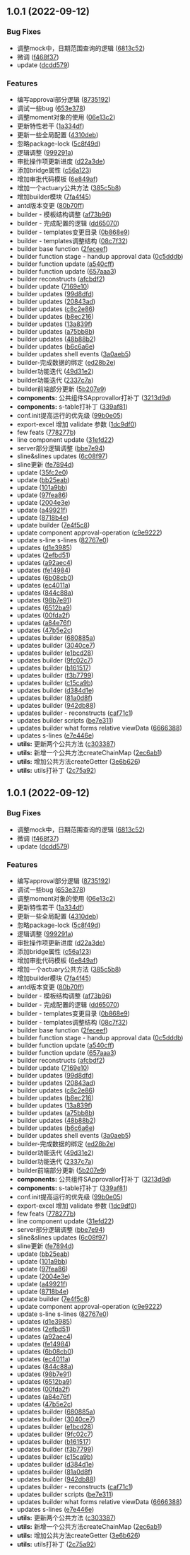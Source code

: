 ## 1.0.1 (2022-09-12)


### Bug Fixes

* 调整mock中，日期范围查询的逻辑 ([6813c52](https://github.com/jimole775/vue.v2-antd.v1-vuecli.v3-from-oms/commit/6813c523e016559fb7aefa143db39838618fba5c))
* 微调 ([f468f37](https://github.com/jimole775/vue.v2-antd.v1-vuecli.v3-from-oms/commit/f468f378ddb80c8ec0b5ad23ecbe4fc4a22b8aec))
* update ([dcdd579](https://github.com/jimole775/vue.v2-antd.v1-vuecli.v3-from-oms/commit/dcdd579ef5d5adee92e035d39a0c6651780378b4))


### Features

* 编写approval部分逻辑 ([8735192](https://github.com/jimole775/vue.v2-antd.v1-vuecli.v3-from-oms/commit/8735192c79c4d3ec7614858e1fdb17ccfa2afb9b))
* 调试一些bug ([653e378](https://github.com/jimole775/vue.v2-antd.v1-vuecli.v3-from-oms/commit/653e3789b5379fcf869fa2c7f3a8a3f54ac37c7b))
* 调整moment对象的使用 ([06e13c2](https://github.com/jimole775/vue.v2-antd.v1-vuecli.v3-from-oms/commit/06e13c2a211a2d1221bfced87663e40ef66bb687))
* 更新特性若干 ([1a334df](https://github.com/jimole775/vue.v2-antd.v1-vuecli.v3-from-oms/commit/1a334df1b642e1a2bf77999e6edbe2b3d668d0a1))
* 更新一些全局配置 ([4310deb](https://github.com/jimole775/vue.v2-antd.v1-vuecli.v3-from-oms/commit/4310debe4a20013271f9f35831468b8c79df9a1a))
* 忽略package-lock ([5c8f49d](https://github.com/jimole775/vue.v2-antd.v1-vuecli.v3-from-oms/commit/5c8f49dc2ac76940c341aaa44f37b80f845c8840))
* 逻辑调整 ([999291a](https://github.com/jimole775/vue.v2-antd.v1-vuecli.v3-from-oms/commit/999291ae6addffba7783213a37d70748ad904817))
* 审批操作项更新进度 ([d22a3de](https://github.com/jimole775/vue.v2-antd.v1-vuecli.v3-from-oms/commit/d22a3defa87db0c7ddd72308a4e6b7aa75b04f96))
* 添加bridge属性 ([c56a123](https://github.com/jimole775/vue.v2-antd.v1-vuecli.v3-from-oms/commit/c56a123bf5d1c412eb05e812743f6696f39bf5a1))
* 增加审批代码模板 ([6e849af](https://github.com/jimole775/vue.v2-antd.v1-vuecli.v3-from-oms/commit/6e849af2dd8fccfd2516b7f0f704c68de4ff5ff5))
* 增加一个actuary公共方法 ([385c5b8](https://github.com/jimole775/vue.v2-antd.v1-vuecli.v3-from-oms/commit/385c5b828eb65098b5c826950ed9450529147e76))
* 增加builder模块 ([7fa4f45](https://github.com/jimole775/vue.v2-antd.v1-vuecli.v3-from-oms/commit/7fa4f4545a104dd45f19d85f7a83c9476ca2dca1))
* antd版本变更 ([80b70ff](https://github.com/jimole775/vue.v2-antd.v1-vuecli.v3-from-oms/commit/80b70ff0b74cbc507eb15ff3974f1d4070362182))
* builder - 模板结构调整 ([af73b96](https://github.com/jimole775/vue.v2-antd.v1-vuecli.v3-from-oms/commit/af73b967ceae285cabfaae0b529f89ed2080df03))
* builder - 完成配置的逻辑 ([dd65070](https://github.com/jimole775/vue.v2-antd.v1-vuecli.v3-from-oms/commit/dd6507091adf70bc7787df70856450f29982415b))
* builder - templates变更目录 ([0b868e9](https://github.com/jimole775/vue.v2-antd.v1-vuecli.v3-from-oms/commit/0b868e9d7597ab850f9fd9494030b7a9120c2179))
* builder - templates调整结构 ([08c7f32](https://github.com/jimole775/vue.v2-antd.v1-vuecli.v3-from-oms/commit/08c7f321f5cab6c647bf35dce8b659f8ee2ed380))
* builder base function ([2feceef](https://github.com/jimole775/vue.v2-antd.v1-vuecli.v3-from-oms/commit/2feceef7bf1de68e95dc07ca0296748d9f1175cb))
* builder function stage - handup approval data ([0c5dddb](https://github.com/jimole775/vue.v2-antd.v1-vuecli.v3-from-oms/commit/0c5dddb4eed75bdbf2d8ec4585cd644d6805a02e))
* builder function update ([a540cff](https://github.com/jimole775/vue.v2-antd.v1-vuecli.v3-from-oms/commit/a540cffff2607187676b45f534ba84426e90729d))
* builder function update ([657aaa3](https://github.com/jimole775/vue.v2-antd.v1-vuecli.v3-from-oms/commit/657aaa3f1d68f9c2286474b6674f427b4cb28c9c))
* builder reconstructs ([afcbdf2](https://github.com/jimole775/vue.v2-antd.v1-vuecli.v3-from-oms/commit/afcbdf2b1b735a021f4294371db3b6c0534cc63e))
* builder update ([7169e10](https://github.com/jimole775/vue.v2-antd.v1-vuecli.v3-from-oms/commit/7169e101db37c99fa9db207e6d4d2a3c25f2f9cf))
* builder updates ([99d8dfd](https://github.com/jimole775/vue.v2-antd.v1-vuecli.v3-from-oms/commit/99d8dfdf2fd81be00eb6c9efdaed5a6c245e8491))
* builder updates ([20843ad](https://github.com/jimole775/vue.v2-antd.v1-vuecli.v3-from-oms/commit/20843ad8a721d7af82a1905ca7a2609513d0582e))
* builder updates ([c8c2e86](https://github.com/jimole775/vue.v2-antd.v1-vuecli.v3-from-oms/commit/c8c2e8632acbbd0fc848f248fe07040d538e36be))
* builder updates ([b8ec216](https://github.com/jimole775/vue.v2-antd.v1-vuecli.v3-from-oms/commit/b8ec2161734bf4cbe7301d370b21b80e4348e21b))
* builder updates ([13a839f](https://github.com/jimole775/vue.v2-antd.v1-vuecli.v3-from-oms/commit/13a839f1e8e457da74b704c9093680e676ac5644))
* builder updates ([a75bb8b](https://github.com/jimole775/vue.v2-antd.v1-vuecli.v3-from-oms/commit/a75bb8b4d3eb8b36906cbedaf75dedd4f822a4c9))
* builder updates ([48b88b2](https://github.com/jimole775/vue.v2-antd.v1-vuecli.v3-from-oms/commit/48b88b27c4ed15035aa23dea8fee6a2b6466fb34))
* builder updates ([b6c6a6e](https://github.com/jimole775/vue.v2-antd.v1-vuecli.v3-from-oms/commit/b6c6a6e70e7c5026c769cc43176a7018ebe05a42))
* builder updates shell events ([3a0aeb5](https://github.com/jimole775/vue.v2-antd.v1-vuecli.v3-from-oms/commit/3a0aeb5b8146cbda5a2b7b0804ba551bef529551))
* builder-完成数据的绑定 ([ed28b2e](https://github.com/jimole775/vue.v2-antd.v1-vuecli.v3-from-oms/commit/ed28b2e063259757b3b3949a6d9378ffc787534d))
* builder功能迭代 ([49d31e2](https://github.com/jimole775/vue.v2-antd.v1-vuecli.v3-from-oms/commit/49d31e26c5c75eba16f2918b42e387796e5a8774))
* builder功能迭代 ([2337c7a](https://github.com/jimole775/vue.v2-antd.v1-vuecli.v3-from-oms/commit/2337c7abed7a505d55e3639cdd0698103108eb38))
* builder前端部分更新 ([5b207e9](https://github.com/jimole775/vue.v2-antd.v1-vuecli.v3-from-oms/commit/5b207e9c80fb5212ea9b61993a1b5c61b90d1cd3))
* **components:** 公共组件SApprovallor打补丁 ([3213d9d](https://github.com/jimole775/vue.v2-antd.v1-vuecli.v3-from-oms/commit/3213d9d9e113721bab6e7fb49a38afacc9ed92f0))
* **components:** s-table打补丁 ([339af81](https://github.com/jimole775/vue.v2-antd.v1-vuecli.v3-from-oms/commit/339af81c4cc95fca2e530ea21e64a930c0f83bbf))
* conf.init提高运行的优先级 ([99b0e05](https://github.com/jimole775/vue.v2-antd.v1-vuecli.v3-from-oms/commit/99b0e05efe013477fb950806cadcdd4453491cc2))
* export-excel 增加 validate 参数 ([1dc9df0](https://github.com/jimole775/vue.v2-antd.v1-vuecli.v3-from-oms/commit/1dc9df0f0534e1f8697618b682b6156bdce3020e))
* few feats ([778277b](https://github.com/jimole775/vue.v2-antd.v1-vuecli.v3-from-oms/commit/778277b70aea5fbc018159624c2e6af37f1c9d5c))
* line component update ([31efd22](https://github.com/jimole775/vue.v2-antd.v1-vuecli.v3-from-oms/commit/31efd22864decd33219c5d86f7a310220138762e))
* server部分逻辑调整 ([bbe7e94](https://github.com/jimole775/vue.v2-antd.v1-vuecli.v3-from-oms/commit/bbe7e94418ff63e05ca0d0683f0dd5d18c5b2262))
* sline&slines updates ([6c08f97](https://github.com/jimole775/vue.v2-antd.v1-vuecli.v3-from-oms/commit/6c08f976c5ae122e19878533106b19d95d916224))
* sline更新 ([fe7894d](https://github.com/jimole775/vue.v2-antd.v1-vuecli.v3-from-oms/commit/fe7894dc12360fa62636eaee5a47f0e053e2d076))
* update ([35fc2e0](https://github.com/jimole775/vue.v2-antd.v1-vuecli.v3-from-oms/commit/35fc2e070ec7baecedc0b8cd0dbdd417007591f9))
* update ([bb25eab](https://github.com/jimole775/vue.v2-antd.v1-vuecli.v3-from-oms/commit/bb25eab255b56b49f9965b4b8a6ebe03eaffaeb7))
* update ([101a9bb](https://github.com/jimole775/vue.v2-antd.v1-vuecli.v3-from-oms/commit/101a9bb28bdcada5f956033bc4e84ef7d771935b))
* update ([97fea86](https://github.com/jimole775/vue.v2-antd.v1-vuecli.v3-from-oms/commit/97fea868d7360edbf3bebb3f55c024aa450e5e6a))
* update ([2004e3e](https://github.com/jimole775/vue.v2-antd.v1-vuecli.v3-from-oms/commit/2004e3e5ea5baef5bbe44a628477251cb3c9637f))
* update ([a49921f](https://github.com/jimole775/vue.v2-antd.v1-vuecli.v3-from-oms/commit/a49921fff0e5d6621c6ee0ac07151df6cc5a78ba))
* update ([8718b4e](https://github.com/jimole775/vue.v2-antd.v1-vuecli.v3-from-oms/commit/8718b4ed8137edd12b5b7a0427171ad9578d9fcb))
* update builder ([7e4f5c8](https://github.com/jimole775/vue.v2-antd.v1-vuecli.v3-from-oms/commit/7e4f5c880f6fd2c4aa66fecb3787f328275525a1))
* update component approval-operation ([c9e9222](https://github.com/jimole775/vue.v2-antd.v1-vuecli.v3-from-oms/commit/c9e9222aa9817fae1702cb2212edec19b3f2ca84))
* update s-line s-lines ([82767e0](https://github.com/jimole775/vue.v2-antd.v1-vuecli.v3-from-oms/commit/82767e06b96510656d190c02c7564c99f04a93c6))
* updates ([d1e3985](https://github.com/jimole775/vue.v2-antd.v1-vuecli.v3-from-oms/commit/d1e39852822333122285f3a75e1444c77bea8756))
* updates ([2efbd51](https://github.com/jimole775/vue.v2-antd.v1-vuecli.v3-from-oms/commit/2efbd51d612b9fbae429b4da85211688b95f13d0))
* updates ([a92aec4](https://github.com/jimole775/vue.v2-antd.v1-vuecli.v3-from-oms/commit/a92aec41f79557bd0c57f53f47ff2b3bb4ffba61))
* updates ([fe14984](https://github.com/jimole775/vue.v2-antd.v1-vuecli.v3-from-oms/commit/fe14984a829a0bdbd552dc8004af7f3c96932b20))
* updates ([6b08cb0](https://github.com/jimole775/vue.v2-antd.v1-vuecli.v3-from-oms/commit/6b08cb0e928974e90c39dda80c04ecf8ed073834))
* updates ([ec4011a](https://github.com/jimole775/vue.v2-antd.v1-vuecli.v3-from-oms/commit/ec4011a98c782695619be39a11cb45ff71591136))
* updates ([844c88a](https://github.com/jimole775/vue.v2-antd.v1-vuecli.v3-from-oms/commit/844c88a562b9982395fe397ee029744ce51ae61d))
* updates ([98b7e91](https://github.com/jimole775/vue.v2-antd.v1-vuecli.v3-from-oms/commit/98b7e91cfe68c011f963844dcdddce62a5ecadd5))
* updates ([6512ba9](https://github.com/jimole775/vue.v2-antd.v1-vuecli.v3-from-oms/commit/6512ba97c08fb91895306dffd44783189170157e))
* updates ([00fda2f](https://github.com/jimole775/vue.v2-antd.v1-vuecli.v3-from-oms/commit/00fda2ffcf8ad0fdaa2a1f77bd3ec9ad16e06142))
* updates ([a84e76f](https://github.com/jimole775/vue.v2-antd.v1-vuecli.v3-from-oms/commit/a84e76f20799480d3144a55ef4313d22a34e2e13))
* updates ([47b5e2c](https://github.com/jimole775/vue.v2-antd.v1-vuecli.v3-from-oms/commit/47b5e2cf56f20201b7f4ce0aff15564477c72a46))
* updates builder ([680885a](https://github.com/jimole775/vue.v2-antd.v1-vuecli.v3-from-oms/commit/680885acf336b54490b7a0d02b59e1add634b4ef))
* updates builder ([3040ce7](https://github.com/jimole775/vue.v2-antd.v1-vuecli.v3-from-oms/commit/3040ce72a157764454021add8d425abfabaf7dcb))
* updates builder ([e1bcd28](https://github.com/jimole775/vue.v2-antd.v1-vuecli.v3-from-oms/commit/e1bcd282a37d5d46322daf8016dca5ae83a3dae1))
* updates builder ([9fc02c7](https://github.com/jimole775/vue.v2-antd.v1-vuecli.v3-from-oms/commit/9fc02c78430d3554512689768585aa89cc4ee46c))
* updates builder ([b161517](https://github.com/jimole775/vue.v2-antd.v1-vuecli.v3-from-oms/commit/b1615175b88b2acfbce50ca5e27f2e9573dd2f3e))
* updates builder ([f3b7799](https://github.com/jimole775/vue.v2-antd.v1-vuecli.v3-from-oms/commit/f3b77999b647f2fa3aea89eb603ba457b0f4efee))
* updates builder ([c15ca9b](https://github.com/jimole775/vue.v2-antd.v1-vuecli.v3-from-oms/commit/c15ca9bfc7e33231056bcc986b2ab5293c223d1d))
* updates builder ([d384d1e](https://github.com/jimole775/vue.v2-antd.v1-vuecli.v3-from-oms/commit/d384d1e50fd6a2723f662fa353792c6e2f602f9a))
* updates builder ([81a0d8f](https://github.com/jimole775/vue.v2-antd.v1-vuecli.v3-from-oms/commit/81a0d8fd81104a487c168226c1a39f9acac7efa9))
* updates builder ([942db88](https://github.com/jimole775/vue.v2-antd.v1-vuecli.v3-from-oms/commit/942db888e4ef43d84468f2548e67c9ce7831a237))
* updates builder - reconstructs ([caf71c1](https://github.com/jimole775/vue.v2-antd.v1-vuecli.v3-from-oms/commit/caf71c1e9f9c0847e69bb6029fa380d58c7af534))
* updates builder scripts ([be7e311](https://github.com/jimole775/vue.v2-antd.v1-vuecli.v3-from-oms/commit/be7e3112d776c1750a329dcc24f0ad7a212b7c68))
* updates builder what forms relative viewData ([6666388](https://github.com/jimole775/vue.v2-antd.v1-vuecli.v3-from-oms/commit/66663889605a93bec38edc7f6a997694617ddb15))
* updates s-lines ([e7e446e](https://github.com/jimole775/vue.v2-antd.v1-vuecli.v3-from-oms/commit/e7e446ee3aa40c1bf99f6edebe7f94086e84fc31))
* **utils:** 更新两个公共方法 ([c303387](https://github.com/jimole775/vue.v2-antd.v1-vuecli.v3-from-oms/commit/c303387f1a2c963c2c8c4c72e46c2457eb1030b7))
* **utils:** 新增一个公共方法createChainMap ([2ec6ab1](https://github.com/jimole775/vue.v2-antd.v1-vuecli.v3-from-oms/commit/2ec6ab177c967cbe867af1e6c449b4ae38e92a58))
* **utils:** 增加公共方法createGetter ([3e6b626](https://github.com/jimole775/vue.v2-antd.v1-vuecli.v3-from-oms/commit/3e6b62639d158035b5d3f0b6953e4111d5d0b13d))
* **utils:** utils打补丁 ([2c75a92](https://github.com/jimole775/vue.v2-antd.v1-vuecli.v3-from-oms/commit/2c75a920eb192244d8573654cd82c8598f5454a6))



## 1.0.1 (2022-09-12)


### Bug Fixes

* 调整mock中，日期范围查询的逻辑 ([6813c52](https://github.com/jimole775/vue.v2-antd.v1-vuecli.v3-from-oms/commit/6813c523e016559fb7aefa143db39838618fba5c))
* 微调 ([f468f37](https://github.com/jimole775/vue.v2-antd.v1-vuecli.v3-from-oms/commit/f468f378ddb80c8ec0b5ad23ecbe4fc4a22b8aec))
* update ([dcdd579](https://github.com/jimole775/vue.v2-antd.v1-vuecli.v3-from-oms/commit/dcdd579ef5d5adee92e035d39a0c6651780378b4))


### Features

* 编写approval部分逻辑 ([8735192](https://github.com/jimole775/vue.v2-antd.v1-vuecli.v3-from-oms/commit/8735192c79c4d3ec7614858e1fdb17ccfa2afb9b))
* 调试一些bug ([653e378](https://github.com/jimole775/vue.v2-antd.v1-vuecli.v3-from-oms/commit/653e3789b5379fcf869fa2c7f3a8a3f54ac37c7b))
* 调整moment对象的使用 ([06e13c2](https://github.com/jimole775/vue.v2-antd.v1-vuecli.v3-from-oms/commit/06e13c2a211a2d1221bfced87663e40ef66bb687))
* 更新特性若干 ([1a334df](https://github.com/jimole775/vue.v2-antd.v1-vuecli.v3-from-oms/commit/1a334df1b642e1a2bf77999e6edbe2b3d668d0a1))
* 更新一些全局配置 ([4310deb](https://github.com/jimole775/vue.v2-antd.v1-vuecli.v3-from-oms/commit/4310debe4a20013271f9f35831468b8c79df9a1a))
* 忽略package-lock ([5c8f49d](https://github.com/jimole775/vue.v2-antd.v1-vuecli.v3-from-oms/commit/5c8f49dc2ac76940c341aaa44f37b80f845c8840))
* 逻辑调整 ([999291a](https://github.com/jimole775/vue.v2-antd.v1-vuecli.v3-from-oms/commit/999291ae6addffba7783213a37d70748ad904817))
* 审批操作项更新进度 ([d22a3de](https://github.com/jimole775/vue.v2-antd.v1-vuecli.v3-from-oms/commit/d22a3defa87db0c7ddd72308a4e6b7aa75b04f96))
* 添加bridge属性 ([c56a123](https://github.com/jimole775/vue.v2-antd.v1-vuecli.v3-from-oms/commit/c56a123bf5d1c412eb05e812743f6696f39bf5a1))
* 增加审批代码模板 ([6e849af](https://github.com/jimole775/vue.v2-antd.v1-vuecli.v3-from-oms/commit/6e849af2dd8fccfd2516b7f0f704c68de4ff5ff5))
* 增加一个actuary公共方法 ([385c5b8](https://github.com/jimole775/vue.v2-antd.v1-vuecli.v3-from-oms/commit/385c5b828eb65098b5c826950ed9450529147e76))
* 增加builder模块 ([7fa4f45](https://github.com/jimole775/vue.v2-antd.v1-vuecli.v3-from-oms/commit/7fa4f4545a104dd45f19d85f7a83c9476ca2dca1))
* antd版本变更 ([80b70ff](https://github.com/jimole775/vue.v2-antd.v1-vuecli.v3-from-oms/commit/80b70ff0b74cbc507eb15ff3974f1d4070362182))
* builder - 模板结构调整 ([af73b96](https://github.com/jimole775/vue.v2-antd.v1-vuecli.v3-from-oms/commit/af73b967ceae285cabfaae0b529f89ed2080df03))
* builder - 完成配置的逻辑 ([dd65070](https://github.com/jimole775/vue.v2-antd.v1-vuecli.v3-from-oms/commit/dd6507091adf70bc7787df70856450f29982415b))
* builder - templates变更目录 ([0b868e9](https://github.com/jimole775/vue.v2-antd.v1-vuecli.v3-from-oms/commit/0b868e9d7597ab850f9fd9494030b7a9120c2179))
* builder - templates调整结构 ([08c7f32](https://github.com/jimole775/vue.v2-antd.v1-vuecli.v3-from-oms/commit/08c7f321f5cab6c647bf35dce8b659f8ee2ed380))
* builder base function ([2feceef](https://github.com/jimole775/vue.v2-antd.v1-vuecli.v3-from-oms/commit/2feceef7bf1de68e95dc07ca0296748d9f1175cb))
* builder function stage - handup approval data ([0c5dddb](https://github.com/jimole775/vue.v2-antd.v1-vuecli.v3-from-oms/commit/0c5dddb4eed75bdbf2d8ec4585cd644d6805a02e))
* builder function update ([a540cff](https://github.com/jimole775/vue.v2-antd.v1-vuecli.v3-from-oms/commit/a540cffff2607187676b45f534ba84426e90729d))
* builder function update ([657aaa3](https://github.com/jimole775/vue.v2-antd.v1-vuecli.v3-from-oms/commit/657aaa3f1d68f9c2286474b6674f427b4cb28c9c))
* builder reconstructs ([afcbdf2](https://github.com/jimole775/vue.v2-antd.v1-vuecli.v3-from-oms/commit/afcbdf2b1b735a021f4294371db3b6c0534cc63e))
* builder update ([7169e10](https://github.com/jimole775/vue.v2-antd.v1-vuecli.v3-from-oms/commit/7169e101db37c99fa9db207e6d4d2a3c25f2f9cf))
* builder updates ([99d8dfd](https://github.com/jimole775/vue.v2-antd.v1-vuecli.v3-from-oms/commit/99d8dfdf2fd81be00eb6c9efdaed5a6c245e8491))
* builder updates ([20843ad](https://github.com/jimole775/vue.v2-antd.v1-vuecli.v3-from-oms/commit/20843ad8a721d7af82a1905ca7a2609513d0582e))
* builder updates ([c8c2e86](https://github.com/jimole775/vue.v2-antd.v1-vuecli.v3-from-oms/commit/c8c2e8632acbbd0fc848f248fe07040d538e36be))
* builder updates ([b8ec216](https://github.com/jimole775/vue.v2-antd.v1-vuecli.v3-from-oms/commit/b8ec2161734bf4cbe7301d370b21b80e4348e21b))
* builder updates ([13a839f](https://github.com/jimole775/vue.v2-antd.v1-vuecli.v3-from-oms/commit/13a839f1e8e457da74b704c9093680e676ac5644))
* builder updates ([a75bb8b](https://github.com/jimole775/vue.v2-antd.v1-vuecli.v3-from-oms/commit/a75bb8b4d3eb8b36906cbedaf75dedd4f822a4c9))
* builder updates ([48b88b2](https://github.com/jimole775/vue.v2-antd.v1-vuecli.v3-from-oms/commit/48b88b27c4ed15035aa23dea8fee6a2b6466fb34))
* builder updates ([b6c6a6e](https://github.com/jimole775/vue.v2-antd.v1-vuecli.v3-from-oms/commit/b6c6a6e70e7c5026c769cc43176a7018ebe05a42))
* builder updates shell events ([3a0aeb5](https://github.com/jimole775/vue.v2-antd.v1-vuecli.v3-from-oms/commit/3a0aeb5b8146cbda5a2b7b0804ba551bef529551))
* builder-完成数据的绑定 ([ed28b2e](https://github.com/jimole775/vue.v2-antd.v1-vuecli.v3-from-oms/commit/ed28b2e063259757b3b3949a6d9378ffc787534d))
* builder功能迭代 ([49d31e2](https://github.com/jimole775/vue.v2-antd.v1-vuecli.v3-from-oms/commit/49d31e26c5c75eba16f2918b42e387796e5a8774))
* builder功能迭代 ([2337c7a](https://github.com/jimole775/vue.v2-antd.v1-vuecli.v3-from-oms/commit/2337c7abed7a505d55e3639cdd0698103108eb38))
* builder前端部分更新 ([5b207e9](https://github.com/jimole775/vue.v2-antd.v1-vuecli.v3-from-oms/commit/5b207e9c80fb5212ea9b61993a1b5c61b90d1cd3))
* **components:** 公共组件SApprovallor打补丁 ([3213d9d](https://github.com/jimole775/vue.v2-antd.v1-vuecli.v3-from-oms/commit/3213d9d9e113721bab6e7fb49a38afacc9ed92f0))
* **components:** s-table打补丁 ([339af81](https://github.com/jimole775/vue.v2-antd.v1-vuecli.v3-from-oms/commit/339af81c4cc95fca2e530ea21e64a930c0f83bbf))
* conf.init提高运行的优先级 ([99b0e05](https://github.com/jimole775/vue.v2-antd.v1-vuecli.v3-from-oms/commit/99b0e05efe013477fb950806cadcdd4453491cc2))
* export-excel 增加 validate 参数 ([1dc9df0](https://github.com/jimole775/vue.v2-antd.v1-vuecli.v3-from-oms/commit/1dc9df0f0534e1f8697618b682b6156bdce3020e))
* few feats ([778277b](https://github.com/jimole775/vue.v2-antd.v1-vuecli.v3-from-oms/commit/778277b70aea5fbc018159624c2e6af37f1c9d5c))
* line component update ([31efd22](https://github.com/jimole775/vue.v2-antd.v1-vuecli.v3-from-oms/commit/31efd22864decd33219c5d86f7a310220138762e))
* server部分逻辑调整 ([bbe7e94](https://github.com/jimole775/vue.v2-antd.v1-vuecli.v3-from-oms/commit/bbe7e94418ff63e05ca0d0683f0dd5d18c5b2262))
* sline&slines updates ([6c08f97](https://github.com/jimole775/vue.v2-antd.v1-vuecli.v3-from-oms/commit/6c08f976c5ae122e19878533106b19d95d916224))
* sline更新 ([fe7894d](https://github.com/jimole775/vue.v2-antd.v1-vuecli.v3-from-oms/commit/fe7894dc12360fa62636eaee5a47f0e053e2d076))
* update ([bb25eab](https://github.com/jimole775/vue.v2-antd.v1-vuecli.v3-from-oms/commit/bb25eab255b56b49f9965b4b8a6ebe03eaffaeb7))
* update ([101a9bb](https://github.com/jimole775/vue.v2-antd.v1-vuecli.v3-from-oms/commit/101a9bb28bdcada5f956033bc4e84ef7d771935b))
* update ([97fea86](https://github.com/jimole775/vue.v2-antd.v1-vuecli.v3-from-oms/commit/97fea868d7360edbf3bebb3f55c024aa450e5e6a))
* update ([2004e3e](https://github.com/jimole775/vue.v2-antd.v1-vuecli.v3-from-oms/commit/2004e3e5ea5baef5bbe44a628477251cb3c9637f))
* update ([a49921f](https://github.com/jimole775/vue.v2-antd.v1-vuecli.v3-from-oms/commit/a49921fff0e5d6621c6ee0ac07151df6cc5a78ba))
* update ([8718b4e](https://github.com/jimole775/vue.v2-antd.v1-vuecli.v3-from-oms/commit/8718b4ed8137edd12b5b7a0427171ad9578d9fcb))
* update builder ([7e4f5c8](https://github.com/jimole775/vue.v2-antd.v1-vuecli.v3-from-oms/commit/7e4f5c880f6fd2c4aa66fecb3787f328275525a1))
* update component approval-operation ([c9e9222](https://github.com/jimole775/vue.v2-antd.v1-vuecli.v3-from-oms/commit/c9e9222aa9817fae1702cb2212edec19b3f2ca84))
* update s-line s-lines ([82767e0](https://github.com/jimole775/vue.v2-antd.v1-vuecli.v3-from-oms/commit/82767e06b96510656d190c02c7564c99f04a93c6))
* updates ([d1e3985](https://github.com/jimole775/vue.v2-antd.v1-vuecli.v3-from-oms/commit/d1e39852822333122285f3a75e1444c77bea8756))
* updates ([2efbd51](https://github.com/jimole775/vue.v2-antd.v1-vuecli.v3-from-oms/commit/2efbd51d612b9fbae429b4da85211688b95f13d0))
* updates ([a92aec4](https://github.com/jimole775/vue.v2-antd.v1-vuecli.v3-from-oms/commit/a92aec41f79557bd0c57f53f47ff2b3bb4ffba61))
* updates ([fe14984](https://github.com/jimole775/vue.v2-antd.v1-vuecli.v3-from-oms/commit/fe14984a829a0bdbd552dc8004af7f3c96932b20))
* updates ([6b08cb0](https://github.com/jimole775/vue.v2-antd.v1-vuecli.v3-from-oms/commit/6b08cb0e928974e90c39dda80c04ecf8ed073834))
* updates ([ec4011a](https://github.com/jimole775/vue.v2-antd.v1-vuecli.v3-from-oms/commit/ec4011a98c782695619be39a11cb45ff71591136))
* updates ([844c88a](https://github.com/jimole775/vue.v2-antd.v1-vuecli.v3-from-oms/commit/844c88a562b9982395fe397ee029744ce51ae61d))
* updates ([98b7e91](https://github.com/jimole775/vue.v2-antd.v1-vuecli.v3-from-oms/commit/98b7e91cfe68c011f963844dcdddce62a5ecadd5))
* updates ([6512ba9](https://github.com/jimole775/vue.v2-antd.v1-vuecli.v3-from-oms/commit/6512ba97c08fb91895306dffd44783189170157e))
* updates ([00fda2f](https://github.com/jimole775/vue.v2-antd.v1-vuecli.v3-from-oms/commit/00fda2ffcf8ad0fdaa2a1f77bd3ec9ad16e06142))
* updates ([a84e76f](https://github.com/jimole775/vue.v2-antd.v1-vuecli.v3-from-oms/commit/a84e76f20799480d3144a55ef4313d22a34e2e13))
* updates ([47b5e2c](https://github.com/jimole775/vue.v2-antd.v1-vuecli.v3-from-oms/commit/47b5e2cf56f20201b7f4ce0aff15564477c72a46))
* updates builder ([680885a](https://github.com/jimole775/vue.v2-antd.v1-vuecli.v3-from-oms/commit/680885acf336b54490b7a0d02b59e1add634b4ef))
* updates builder ([3040ce7](https://github.com/jimole775/vue.v2-antd.v1-vuecli.v3-from-oms/commit/3040ce72a157764454021add8d425abfabaf7dcb))
* updates builder ([e1bcd28](https://github.com/jimole775/vue.v2-antd.v1-vuecli.v3-from-oms/commit/e1bcd282a37d5d46322daf8016dca5ae83a3dae1))
* updates builder ([9fc02c7](https://github.com/jimole775/vue.v2-antd.v1-vuecli.v3-from-oms/commit/9fc02c78430d3554512689768585aa89cc4ee46c))
* updates builder ([b161517](https://github.com/jimole775/vue.v2-antd.v1-vuecli.v3-from-oms/commit/b1615175b88b2acfbce50ca5e27f2e9573dd2f3e))
* updates builder ([f3b7799](https://github.com/jimole775/vue.v2-antd.v1-vuecli.v3-from-oms/commit/f3b77999b647f2fa3aea89eb603ba457b0f4efee))
* updates builder ([c15ca9b](https://github.com/jimole775/vue.v2-antd.v1-vuecli.v3-from-oms/commit/c15ca9bfc7e33231056bcc986b2ab5293c223d1d))
* updates builder ([d384d1e](https://github.com/jimole775/vue.v2-antd.v1-vuecli.v3-from-oms/commit/d384d1e50fd6a2723f662fa353792c6e2f602f9a))
* updates builder ([81a0d8f](https://github.com/jimole775/vue.v2-antd.v1-vuecli.v3-from-oms/commit/81a0d8fd81104a487c168226c1a39f9acac7efa9))
* updates builder ([942db88](https://github.com/jimole775/vue.v2-antd.v1-vuecli.v3-from-oms/commit/942db888e4ef43d84468f2548e67c9ce7831a237))
* updates builder - reconstructs ([caf71c1](https://github.com/jimole775/vue.v2-antd.v1-vuecli.v3-from-oms/commit/caf71c1e9f9c0847e69bb6029fa380d58c7af534))
* updates builder scripts ([be7e311](https://github.com/jimole775/vue.v2-antd.v1-vuecli.v3-from-oms/commit/be7e3112d776c1750a329dcc24f0ad7a212b7c68))
* updates builder what forms relative viewData ([6666388](https://github.com/jimole775/vue.v2-antd.v1-vuecli.v3-from-oms/commit/66663889605a93bec38edc7f6a997694617ddb15))
* updates s-lines ([e7e446e](https://github.com/jimole775/vue.v2-antd.v1-vuecli.v3-from-oms/commit/e7e446ee3aa40c1bf99f6edebe7f94086e84fc31))
* **utils:** 更新两个公共方法 ([c303387](https://github.com/jimole775/vue.v2-antd.v1-vuecli.v3-from-oms/commit/c303387f1a2c963c2c8c4c72e46c2457eb1030b7))
* **utils:** 新增一个公共方法createChainMap ([2ec6ab1](https://github.com/jimole775/vue.v2-antd.v1-vuecli.v3-from-oms/commit/2ec6ab177c967cbe867af1e6c449b4ae38e92a58))
* **utils:** 增加公共方法createGetter ([3e6b626](https://github.com/jimole775/vue.v2-antd.v1-vuecli.v3-from-oms/commit/3e6b62639d158035b5d3f0b6953e4111d5d0b13d))
* **utils:** utils打补丁 ([2c75a92](https://github.com/jimole775/vue.v2-antd.v1-vuecli.v3-from-oms/commit/2c75a920eb192244d8573654cd82c8598f5454a6))



